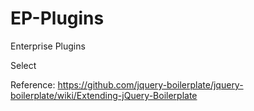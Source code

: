 EP-Plugins
==========

Enterprise Plugins

Select
	
Reference:
https://github.com/jquery-boilerplate/jquery-boilerplate/wiki/Extending-jQuery-Boilerplate
